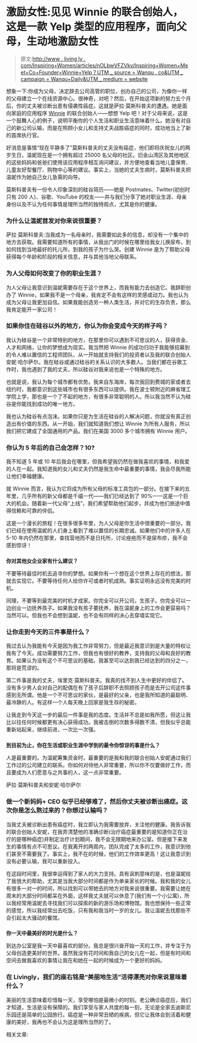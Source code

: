 # 激励女性:见见 Winnie 的联合创始人，这是一款 Yelp 类型的应用程序，面向父母，生动地激励女性

> 原文:[http://www . living ly . com/Inspiring+Women/articles/nOLbwVFZVkv/Inspiring+Women+Meet+Co+Founder+Winnie+Yelp？UTM _ source = Wanqu . co&UTM _ campaign = Wanqu+Daily&UTM _ medium = website](http://www.livingly.com/Inspiring+Women/articles/nOLbwVFZVkv/Inspiring+Women+Meet+Co+Founder+Winnie+Yelp?utm_source=wanqu.co&utm_campaign=Wanqu+Daily&utm_medium=website)

想象一下:你成为父母，决定辞去公司高管的职位，创办自己的公司，为像你一样的父母建立一个在线资源中心。很神奇，对吧？然后，在开始这项新的努力五个月后，你的丈夫被诊断出患有侵袭性癌症。这就是萨拉·莫斯科普夫的遭遇。她是面向家庭的应用程序 [Winnie](https://winnie.com/) 的联合创始人——想想 Yelp 吧！对于父母来说，这是一个鼓舞人心的例子，说明平衡你的个人生活和职业生活意味着什么。她没有对自己的新公司认输，而是在照顾小女儿和支持丈夫战胜癌症的同时，成功地当上了新的首席执行官。

好消息是事情“现在平静多了”莫斯科普夫的丈夫没有癌症，他们即将庆祝女儿的两岁生日，温妮现在是一个拥有超过 25000 名父母的社区。旧金山湾区及其他地区的这些妈妈和爸爸们使用该应用程序相互询问建议，并方便地查看当地儿童保育、儿童友好型餐厅、购物中心等的建议。事实上，当她的丈夫生病时，莫斯科普夫把温妮作为她自己女儿急需的向导。

莫斯科普夫有一份令人印象深刻的硅谷简历——她是 Postmates、Twitter(初创时只有 200 人)、谷歌、YouTube 的校友——并与我们分享了她对职业生涯、母亲身份以及不认为任何事情是理所当然的独特观点，尤其是你的健康。

### 为什么让温妮首发对你来说很重要？

萨拉·莫斯科普夫:当我成为一名母亲时，我需要如此多的信息，却没有一个集中的地方去获取。我需要知道所有的事情，从我出门的时候在哪里给我女儿换尿布，到如何找到当地最好的托儿所，到我的孩子为什么哭。创建 Winnie 是为了帮助父母获得每个年龄和阶段的相关信息，并与其他当地父母联系。

### 为人父母如何改变了你的职业生涯？

为人父母让我意识到温妮需要存在于这个世界上，而我有能力去创造它。我辞职创办了 Winnie，如果我不是一个母亲，我肯定不会有这样的灵感或动力。我也认为成为父母让我更加自信。如果我能创造另一种人类生活，并对它的生存负责，那么我肯定能开一家公司！

### **如果你住在硅谷以外的地方，你认为你会变成今天的样子吗？**

我认为硅谷是一个非常特别的地方，在那里你可以遇到不可思议的人，获得资金、人才和网络，让你的梦想成为现实。我当然把 Winnie 的成功归功于我能够招募到的令人难以置信的工程师团队、从一开始就支持我们的投资者以及我的联合创始人安妮·哈尔萨尔。我在硅谷或通过硅谷的关系认识的大多数人。当我们都在谷歌工作时，我也遇到了我的丈夫，所以硅谷对我来说也是一个特殊的地方。

也就是说，我认为每个城市都有优势。我来自东海岸，每次我回到费城的家或者去纽约时，我都意识到这些城市也有很多东西可以提供。我在波士顿附近的麻省理工学院上学，那也是一个了不起的地方，有很多非常聪明的人。所以我当然不认为硅谷是你能找到成功的唯一地方。

我也认为硅谷有点泡沫。如果你只是为生活在硅谷的人解决问题，你就没有真正创造出有价值的东西。从一开始，我们就知道我们想让 Winnie 为所有人服务，所以我们把它建成了全国通用的产品。我们在美国 3000 多个城市拥有 Winnie 用户。

### 你认为 5 年后的自己会怎样？10?

我不知道 5 年或 10 年后我会在哪里，但我希望我仍然在做我喜欢的事情，和我爱的人在一起。我知道我的女儿和丈夫仍然是我生命中最重要的事情，我会尽我所能让他们幸福健康。

就 Winnie 而言，我认为它将成为所有父母的标准工具包的一部分。在接下来的五年里，几乎所有的新父母都是千禧一代——我们已经达到了 90%——这是一个巨大的机会。随着新一代父母“上线”，我们希望帮助他们起步，并成为他们旅途中值得信赖和可靠的伴侣。

这是一个漫长的旅程！在很多很多年里，为人父母是你生活中很重要的一部分。我们已经在使用温妮的人们身上看到了难以置信的长期忠诚。如果他们中的许多人在 5-10 年内仍然在那里，查找营地而不是日托所，讨论痤疮而不是尿布疹，我不会感到惊讶！

### 
**你对其他女企业家有什么建议？**

不要等待最佳时机去追寻你的梦想。如果你有一个想在这个世界上存在的想法，那就去实现它。不要等待任何人给你许可或者时机成熟。事实证明永远没有完美的时机。

同理，不要等到最完美的时机才成家。你完全可以开公司，生孩子。你完全可以一边创业一边抚养孩子。如果我没有孩子要抚养，我在温妮身上的工作会更容易吗？当然可以。但我也不会想到温妮，也不会有同样的决心去穿墙实现它。

### 让你走到今天的三件事是什么？

我过去认为我能有今天是因为我工作非常努力，但是最近我意识到是大量的特权让我有了今天。成功需要努力工作，但我也有很好的教养，支持我的父母和良好的教育。如果认为没有这个不可思议的基础，我甚至可以达到我已经达到的四分之一，那将是荒谬的。

第二件事是我的丈夫，埃里克·莫斯科普夫。我真的找不到人生中更好的伴侣了。没有多少男人会对自己的配偶在有了孩子后辞职不去照顾孩子而是去开公司这件事感到无所谓。他是一个不可思议的家伙，是最好的父亲，也是我所知道的最聪明、最冷静的人。有这样一个人每天晚上回家是我生存的秘密。

让我走到今天这一步的最后一件事是我的态度。生活并不总是如我所愿，但这让我比以往任何时候都更有决心获得成功。我被击倒的次数多得数不清，但我似乎总能重新站起来，继续前进，一次比一次强。

### 
**到目前为止，你在生活或职业生涯中学到的最令你惊讶的事是什么？**

人是最重要的。为温妮筹集资金时，最重要的是我和我的联合创始人安妮通过我们工作过的公司建立的联系。你如何对待他人非常重要，所以你不仅要做好工作，而且要成为人们愿意与之共事的人，这一点非常重要。

萨拉·莫斯科普夫和安妮·哈尔萨尔

### 做一个新妈妈+ CEO 似乎已经够难了，然后你丈夫被诊断出癌症。这次你是怎么熬过来的？你想过认输吗？

当我丈夫被诊断出患有癌症时，我立即认为我需要放弃，关注他的健康。我告诉我的联合创始人安妮，在我弄清楚他的准确诊断(治疗癌症最重要的是知道你正在治疗的是哪种癌症)并制定治疗计划期间，我不会无限期地来办公室。但是接下来发生的事情有点不可思议。在我离开的两周内，团队完成了太多的工作，我意识到他们甚至不需要我了。事实上，我不在的时候，他们的工作效率更高！这让我意识到没有必要认输，我可以重新投入。

在这段时间里，我很幸运得到了家人的大力支持。具有讽刺意味的是，也是温妮给了我很大的帮助，尤其是当我大部分时间都是作为单亲家长的时候。我和我的女儿有很多一对一的时间，所以找到可以带她去的地方对我来说很重要。我需要让她在周末的大部分时间都呆在外面，这样我丈夫就可以休息了(我们有一个小公寓)，所以我经常用温妮去寻找我们可以探索的新的游乐场和博物馆。我也想保持一些正常的感觉，所以我经常出去吃饭，只有我和我当时一岁的女儿。我让温妮去找那些不会引起太大骚动的餐馆。

### 
**你一天中最美好的时光是什么？**

到达办公室是我一天中最喜欢的部分。我总是很兴奋开始一天的工作，并专注于为父母创造更美好的世界。虽然我没有花时间和我自己的女儿在一起，但是有时间和空间去做我喜欢的事情让我在和她在一起的时候成为一个更好的妈妈。

### 在 Livingly，我们的座右铭是“美丽地生活”活得漂亮对你来说意味着什么？

美丽的生活意味着珍惜每一天，享受哪怕是最微小的时刻。老公确诊癌症后，我们才知道，生活是没有保障的。我们享受与家人共度的每一刻，无论是全家去迪斯尼乐园还是简单的公园旅行。癌症是一种非常丑陋的疾病，但它让我体会到活着和健康的美好，我再也不会认为这是理所当然的了。

相关文章: